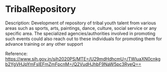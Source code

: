 # TribalRepository

Description:
Development of repository of tribal youth talent from various areas such as sports, arts, paintings, dance, culture, social service or any specific area. The specialized agencies/authorities involved in promoting such events could also reach out to these individuals for promoting them for advance training or any other support

Reference: https://www.sih.gov.in/sih2020PS/MTE=/U29mdHdhcmU=/TWluaXN0cnkgb2YgVHJpYmFsIEFmZmFpcnM=/Q2VudHJhbF9NaW5pc3RyeQ==
